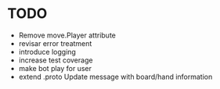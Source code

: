 # TODO

- Remove move.Player attribute
- revisar error treatment
- introduce logging
- increase test coverage
- make bot play for user
- extend .proto Update message with board/hand information